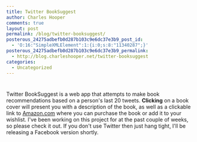 ```yaml
---
title: Twitter BookSuggest
author: Charles Hooper
comments: true
layout: post
permalink: /blog/twitter-booksuggest/
posterous_24275adbefb0d287b103c9e6dc37e3b9_post_id:
  - 'O:16:"SimpleXMLElement":1:{i:0;s:8:"11340287";}'
posterous_24275adbefb0d287b103c9e6dc37e3b9_permalink:
  - http://blog.charleshooper.net/twitter-booksuggest
categories:
  - Uncategorized
---
```

# 

Twitter BookSuggest is a web app that attempts to make book recommendations based on a person's last 20 tweets. **Clicking** on a book cover will present you with a description of the book, as well as a clickable link to [Amazon.com][1] where you can purchase the book or add it to your wishlist. 
I've been working on this project for at the past couple of weeks, so please check it out. If you don't use Twitter then just hang tight, I'll be releasing a Facebook version shortly. 


 [1]: http://www.amazon.com/?tag=botter-20